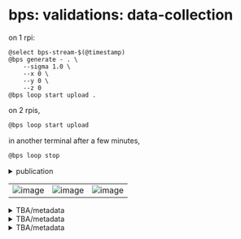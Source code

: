 # bps: validations: data-collection

on 1 rpi:

```
@select bps-stream-$(@timestamp)
@bps generate - . \
	--sigma 1.0 \
	--x 0 \
	--y 0 \
	--z 0
@bps loop start upload .
```

on 2 rpis,

```bash
@bps loop start upload
```

in another terminal after a few minutes,

```bash
@bps loop stop
```



<details>
<summary>publication</summary>

```bash
runme() {
	local object_name
	for object_name in \
		TBA \
		TBA \
		TBA; do
			@assets publish \
				download,extensions=png,push \
				$object_name
	done
}

runme
```

</details>


| | | |
|-|-|-|
| ![image](https://github.com/kamangir/assets/blob/main/TBA/bps.png?raw=true) | ![image](https://github.com/kamangir/assets/blob/main/TBA/bps.png?raw=true) | ![image](https://github.com/kamangir/assets/blob/main/TBA/bps.png?raw=true) |


<details>
<summary>TBA/metadata</summary>

```yaml
{}

```

</details>



<details>
<summary>TBA/metadata</summary>

```yaml
{}

```

</details>



<details>
<summary>TBA/metadata</summary>

```yaml
{}

```

</details>

